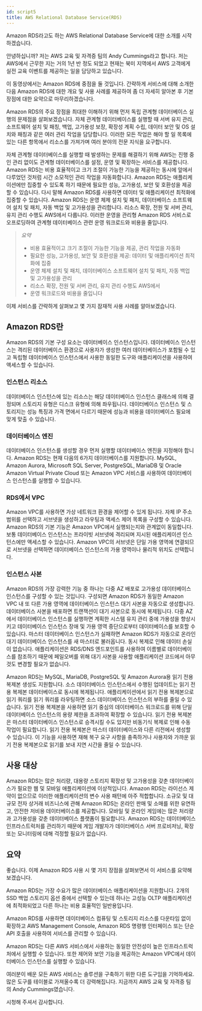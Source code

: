 ```yaml
---
id: script5
title: AWS Relational Database Service(RDS)
---
```


Amazon RDS라고도 하는 AWS Relational Database Service에 대한 소개를 시작하겠습니다.

안녕하십니까? 저는 AWS 교육 및 자격증 팀의 Andy Cummings라고 합니다. 저는 AWS에서 근무한 지는 거의 1년 반 정도 되었고 현재는 북미 지역에서 AWS 고객에게 실전 교육 이벤트를 제공하는 일을 담당하고 있습니다.

이 동영상에서는 Amazon RDS에 중점을 둘 것입니다. 간략하게 서비스에 대해 소개한 다음 Amazon RDS에 대한 개요 및 사용 사례를 제공하여 좀 더 자세히 알아본 후 기본 장점에 대한 요약으로 마무리하겠습니다.

Amazon RDS의 주요 장점을 최대한 이해하기 위해 먼저 독립 관계형 데이터베이스 실행의 문제점을 살펴보겠습니다. 자체 관계형 데이터베이스를 실행할 때 서버 유지 관리, 소프트웨어 설치 및 패칭, 백업, 고가용성 보장, 확장성 계획 수립, 데이터 보안 및 OS 설치와 패칭과 같은 여러 관리 작업을 담당합니다. 이러한 모든 작업은 해야 할 일 목록에 있는 다른 항목에서 리소스를 가져가며 여러 분야의 전문 지식을 요구합니다.

자체 관계형 데이터베이스를 실행할 때 발생하는 문제를 해결하기 위해 AWS는 진행 중인 관리 없이도 관계형 데이터베이스를 설정, 운영 및 확장하는 서비스를 제공합니다.
Amazon RDS는 비용 효율적이고 크기 조절이 가능한 기능을 제공하는 동시에 앞에서 다루었던 것처럼 시간 소모적인 관리 작업을 자동화합니다.
Amazon RDS는 애플리케이션에만 집중할 수 있도록 하기 때문에 필요한 성능, 고가용성, 보안 및 호환성을 제공할 수 있습니다. 다시 말해 Amazon RDS를 사용하면 데이터 및 애플리케이션 최적화에 집중할 수 있습니다.
Amazon RDS는 운영 체제 설치 및 패치, 데이터베이스 소프트웨어 설치 및 패치, 자동 백업 및 고가용성을 관리합니다. 리소스 확장, 전원 및 서버 관리, 유지 관리 수행도 AWS에서 다룹니다. 이러한 운영을 관리형 Amazon RDS 서비스로 오프로딩하여 관계형 데이터베이스 관련 운영 워크로드와 비용을 줄입니다.

> _요약_
>
> - 비용 효율적이고 크기 조절이 가능한 기능을 제공, 관리 작업을 자동화
> - 필요한 성능, 고가용성, 보안 및 호환성을 제공: 데이터 및 애플리케이션 최적화에 집중
> - 운영 체제 설치 및 패치, 데이터베이스 소프트웨어 설치 및 패치, 자동 백업 및 고가용성을 관리
> - 리소스 확장, 전원 및 서버 관리, 유지 관리 수행도 AWS에서
> - 운영 워크로드와 비용을 줄입니다

이제 서비스를 간략하게 살펴보고 몇 가지 잠재적 사용 사례를 알아보겠습니다.

## Amazon RDS란

Amazon RDS의 기본 구성 요소는 데이터베이스 인스턴스입니다. 데이터베이스 인스턴스는 격리된 데이터베이스 환경으로 사용자가 생성한 여러 데이터베이스가 포함될 수 있고 독립형 데이터베이스 인스턴스에서 사용한 동일한 도구와 애플리케이션을 사용하여 액세스할 수 있습니다.

### 인스턴스 리소스

데이터베이스 인스턴스에 있는 리소스는 해당 데이터베이스 인스턴스 클래스에 의해 결정되며 스토리지 유형은 디스크 유형에 의해 좌우됩니다. 데이터베이스 인스턴스 및 스토리지는 성능 특징과 가격 면에서 다르기 때문에 성능과 비용을 데이터베이스 필요에 맞게 맞출 수 있습니다.

### 데이터베이스 엔진

데이터베이스 인스턴스를 생성할 경우 먼저 실행할 데이터베이스 엔진을 지정해야 합니다. Amazon RDS는 현재 다음의 6가지 데이터베이스를 지원합니다. MySQL, Amazon Aurora, Microsoft SQL Server, PostgreSQL, MariaDB 및 Oracle Amazon Virtual Private Cloud 또는 Amazon VPC 서비스를 사용하여 데이터베이스 인스턴스를 실행할 수 있습니다.

### RDS에서 VPC

Amazon VPC를 사용하면 가상 네트워크 환경을 제어할 수 있게 됩니다. 자체 IP 주소 범위를 선택하고 서브넷을 생성하고 라우팅과 액세스 제어 목록을 구성할 수 있습니다. Amazon RDS의 기본 기능은 Amazon VPC에서 실행되는지와 관계없이 동일합니다. 보통 데이터베이스 인스턴스는 프라이빗 서브넷에 격리되며 지시된 애플리케이션 인스턴스에만 액세스할 수 있습니다. Amazon VPC의 서브넷은 단일 가용 영역에 연결되므로 서브넷을 선택하면 데이터베이스 인스턴스의 가용 영역이나 물리적 위치도 선택합니다.

### 인스턴스 사본

Amazon RDS의 가장 강력한 기능 중 하나는 다중 AZ 배포로 고가용성 데이터베이스 인스턴스를 구성할 수 있는 것입니다. 구성되면 Amazon RDS가 동일한 Amazon VPC 내 또 다른 가용 영역에 데이터베이스 인스턴스 대기 사본을 자동으로 생성합니다. 데이터베이스 사본을 배포하면 트랜잭션이 대기 사본으로 동시에 복제됩니다. 다중 AZ에서 데이터베이스 인스턴스를 실행하면 계획한 시스템 유지 관리 중에 가용성을 향상시키고 데이터베이스 인스턴스 장애 및 가용 영역 중단으로부터 데이터베이스를 보호할 수 있습니다. 마스터 데이터베이스 인스턴스가 실패하면 Amazon RDS가 자동으로 온라인 대기 데이터베이스 인스턴스를 새 마스터로 불러옵니다. 동시 복제로 인해 데이터 손실이 없습니다. 애플리케이션은 RDS/DNS 엔드포인트를 사용하여 이름별로 데이터베이스를 참조하기 때문에 페일오버를 위해 대기 사본을 사용할 애플리케이션 코드에서 아무것도 변경할 필요가 없습니다.

Amazon RDS는 MySQL, MariaDB, PostgreSQL 및 Amazon Aurora용 읽기 전용 복제본 생성도 지원합니다. 소스 데이터베이스 인스턴스에서 수행된 업데이트는 읽기 전용 복제본 데이터베이스로 동시에 복제됩니다. 애플리케이션에서 읽기 전용 복제본으로 읽기 쿼리를 읽기 쿼리를 라우팅하면 소스 데이터베이스 인스턴스의 부하를 줄일 수 있습니다. 읽기 전용 복제본을 사용하면 읽기 중심의 데이터베이스 워크로드를 위해 단일 데이터베이스 인스턴스의 용량 제한을 초과하여 확장할 수 있습니다. 읽기 전용 복제본은 마스터 데이터베이스 인스턴스로 승격시킬 수도 있지만 비동기식 복제로 인해 수동 작업이 필요합니다. 읽기 전용 복제본은 마스터 데이터베이스와 다른 리전에서 생성할 수 있습니다. 이 기능을 사용하면 재해 복구 요구 사항을 충족하거나 사용자와 가까운 읽기 전용 복제본으로 읽기를 보내 지연 시간을 줄일 수 있습니다.

## 사용 대상

Amazon RDS는 많은 처리량, 대용량 스토리지 확장성 및 고가용성을 갖춘 데이터베이스가 필요한 웹 및 모바일 애플리케이션에 이상적입니다. Amazon RDS는 라이선스 제약이 없으므로 이러한 애플리케이션의 변수 사용 패턴에 아주 적합합니다. 소규모 및 대규모 전자 상거래 비즈니스에 관해 Amazon RDS는 온라인 판매 및 소매를 위한 유연하고, 안전한 저비용 데이터베이스를 제공합니다. 모바일 및 온라인 게임에는 많은 처리량과 고가용성을 갖춘 데이터베이스 플랫폼이 필요합니다. Amazon RDS는 데이터베이스 인프라스트럭처를 관리하기 때문에 게임 개발자가 데이터베이스 서버 프로비저닝, 확장 또는 모니터링에 대해 걱정할 필요가 없습니다.

## 요약

좋습니다. 이제 Amazon RDS 사용 시 몇 가지 장점을 살펴보면서 이 서비스를 요약해 보겠습니다.

Amazon RDS는 가장 수요가 많은 데이터베이스 애플리케이션을 지원합니다. 2개의 SSD 백업 스토리지 옵션 중에서 선택할 수 있는데 하나는 고성능 OLTP 애플리케이션에 최적화되었고 다른 하나는 비용 효율적인 일반용입니다.

Amazon RDS를 사용하면 데이터베이스 컴퓨팅 및 스토리지 리소스를 다운타임 없이 확장하고 AWS Management Console, Amazon RDS 명령행 인터페이스 또는 단순 API 호출을 사용하여 서비스를 관리할 수 있습니다.

Amazon RDS는 다른 AWS 서비스에서 사용하는 동일한 안전성이 높은 인프라스트럭처에서 실행할 수 있습니다. 또한 제어와 보안 기능을 제공하는 Amazon VPC에서 데이터베이스 인스턴스를 실행할 수 있습니다.

여러분이 배운 모든 AWS 서비스는 솔루션을 구축하기 위한 다른 도구임을 기억하세요. 많은 도구를 테이블로 가져올수록 더 강력해집니다. 지금까지 AWS 교육 및 자격증 팀의 Andy Cummings였습니다.

시청해 주셔서 감사합니다.
